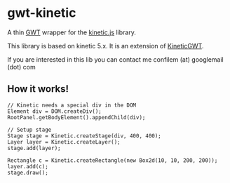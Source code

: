 gwt-kinetic
===========

A thin [GWT](http://www.gwtproject.org/) wrapper for the [kinetic.js](http://www.kineticjs.com/) library.

This library is based on kinetic 5.x. It is an extension of [KineticGWT](https://github.com/neothemachine/KineticGWT).


If you are interested in this lib you can contact me confilem (at) googlemail (dot) com


## How it works!

    // Kinetic needs a special div in the DOM
    Element div = DOM.createDiv();
    RootPanel.getBodyElement().appendChild(div);
    
    // Setup stage
    Stage stage = Kinetic.createStage(div, 400, 400);
    Layer layer = Kinetic.createLayer();
    stage.add(layer);
    
    Rectangle c = Kinetic.createRectangle(new Box2d(10, 10, 200, 200)); 
    layer.add(c);
    stage.draw();
  
